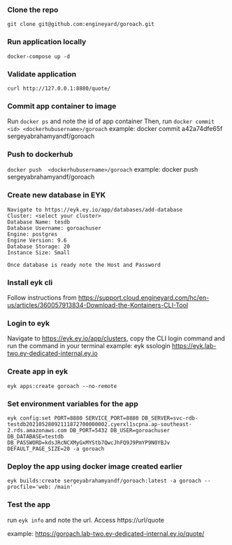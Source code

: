 ### Clone the repo
`git clone git@github.com:engineyard/goroach.git`

### Run application locally
`docker-compose up -d`

### Validate application
`curl http://127.0.0.1:8880/quote/`

### Commit app container to image
Run `docker ps` and note the id of app container
Then, run `docker commit <id> <dockerhubusername>/goroach`
example: docker commit a42a74dfe65f sergeyabrahamyandf/goroach

### Push to dockerhub
`docker push  <dockerhubusername>/goroach`
example: docker push sergeyabrahamyandf/goroach

### Create new database in EYK
```
Navigate to https://eyk.ey.io/app/databases/add-database
Cluster: <select your cluster>
Database Name: tesdb
Database Username: goroachuser
Engine: postgres
Engine Version: 9.6
Database Storage: 20
Instance Size: Small

Once database is ready note the Host and Password

```

### Install eyk cli
Follow instructions from https://support.cloud.engineyard.com/hc/en-us/articles/360057913834-Download-the-Kontainers-CLI-Tool

### Login to eyk
Navigate to https://eyk.ey.io/app/clusters, copy the CLI login command and run the command in your terminal
example: eyk ssologin https://eyk.lab-two.ey-dedicated-internal.ey.io

### Create app in eyk
`eyk apps:create goroach --no-remote`

### Set environment variables for the app
`eyk config:set PORT=8880 SERVICE_PORT=8880 DB_SERVER=svc-rdb-testdb20210528092111872700000002.cyerxl1scpna.ap-southeast-2.rds.amazonaws.com DB_PORT=5432 DB_USER=goroachuser DB_DATABASE=testdb DB_PASSWORD=kdsJRcNCXMyGxMYStb7QwcJhFQ9J9PmYP9N0YBJv DEFAULT_PAGE_SIZE=20 -a goroach`

### Deploy the app using docker image created earlier
`eyk builds:create sergeyabrahamyandf/goroach:latest -a goroach --procfile='web: /main'`

### Test the app
run `eyk info` and note the url. Access https://url/quote

example: https://goroach.lab-two.ey-dedicated-internal.ey.io/quote/
